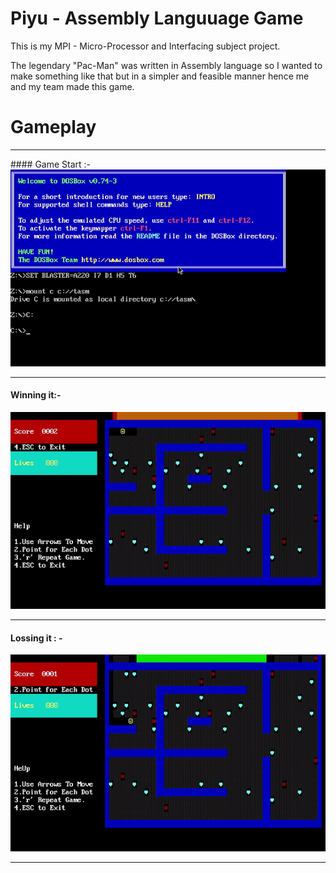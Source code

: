 # Piyu - Assembly Languuage Game


This is my MPI - Micro-Processor and Interfacing subject project.

The legendary "Pac-Man" was written in Assembly language so I wanted to make something like that but in a simpler and feasible manner hence me and my team made this game.



# Gameplay
<hr>
#### Game Start :-

<img src = "Piyu Start.gif">
<hr>

#### Winning it:- 

<img src = "Piyu Win.gif">
<hr>

#### Lossing it : - 

<img src = "Piyu Lose.gif">
<hr>
